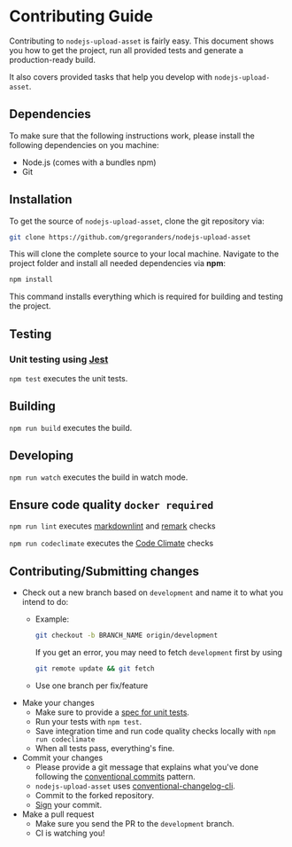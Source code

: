 # Contributing Guide

<!--lint disable write-good-->
Contributing to `nodejs-upload-asset` is fairly easy. This document shows you how to
get the project, run all provided tests and generate a production-ready build.
<!--lint enable write-good-->

It also covers provided tasks that help you develop with `nodejs-upload-asset`.

## Dependencies

To make sure that the following instructions work, please install the following dependencies
on you machine:

- Node.js (comes with a bundles npm)
- Git

## Installation

To get the source of `nodejs-upload-asset`, clone the git repository via:

```sh
git clone https://github.com/gregoranders/nodejs-upload-asset
```

This will clone the complete source to your local machine. Navigate to the project folder
and install all needed dependencies via **npm**:

```sh
npm install
```

This command installs everything which is required for building and testing the project.

## Testing

### Unit testing using [Jest][jest-url]

`npm test` executes the unit tests.

## Building

`npm run build` executes the build.

## Developing

`npm run watch` executes the build in watch mode.

## Ensure code quality `docker required`

`npm run lint` executes [markdownlint][markdownlint-url] and [remark][remark-url] checks

`npm run codeclimate` executes the [Code Climate](docs/codeclimate.md) checks

## Contributing/Submitting changes

- Check out a new branch based on <code>development</code> and name it to what you intend to do:
  - Example:

    ```sh
    git checkout -b BRANCH_NAME origin/development
    ```

    If you get an error, you may need to fetch <code>development</code> first by using

    ```sh
    git remote update && git fetch
    ```

  - Use one branch per fix/feature
- Make your changes
  - Make sure to provide a [spec for unit tests][jest-url].
  - Run your tests with <code>npm test</code>.
  - Save integration time and run code quality checks locally with `npm run codeclimate`
  - When all tests pass, everything's fine.
- Commit your changes
  - Please provide a git message that explains what you've done
    following the [conventional commits][commit-url] pattern.
  - `nodejs-upload-asset` uses [conventional-changelog-cli](https://www.npmjs.com/package/conventional-changelog-cli).
  - Commit to the forked repository.
  - [Sign][sign-url] your commit.
- Make a pull request
  - Make sure you send the PR to the <code>development</code> branch.
  - CI is watching you!

[jest-url]: https://jestjs.io/
[markdownlint-url]: https://www.npmjs.com/package/markdownlint
[remark-url]: https://remark.js.org/
[commit-url]: https://www.conventionalcommits.org
[sign-url]: https://docs.github.com/en/authentication/managing-commit-signature-verification/signing-commits

